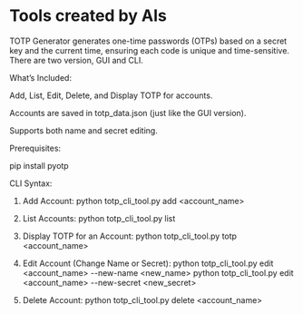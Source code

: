 # Tools created by AIs

TOTP Generator generates one-time passwords (OTPs) based on a secret key and the current time, ensuring each code is unique and time-sensitive. There are two version, GUI and CLI.


What’s Included:


Add, List, Edit, Delete, and Display TOTP for accounts.

Accounts are saved in totp_data.json (just like the GUI version).

Supports both name and secret editing.



Prerequisites:

pip install pyotp

CLI Syntax:

1. Add Account:
python totp_cli_tool.py add <account_name> <secret>

3. List Accounts:
python totp_cli_tool.py list

4. Display TOTP for an Account:
python totp_cli_tool.py totp <account_name>

5. Edit Account (Change Name or Secret):
python totp_cli_tool.py edit <account_name> --new-name <new_name>
python totp_cli_tool.py edit <account_name> --new-secret <new_secret>

6. Delete Account:
python totp_cli_tool.py delete <account_name>

